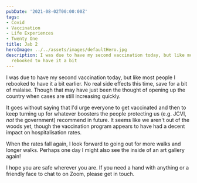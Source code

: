 ```yaml
---
pubDate: '2021-08-02T00:00:00Z'
tags:
- Covid
- Vaccination
- Life Experiences
- Twenty One
title: Jab 2
heroImage: ../../assets/images/defaultHero.jpg
description: I was due to have my second vaccination today, but like most people I
  rebooked to have it a bit
---
```

I was due to have my second vaccination today, but like most people I rebooked to have it a bit earlier. No real side effects this time, save for a bit of malaise. Though that may have just been the thought of opening up the country when cases are still increasing quickly. 

It goes without saying that I'd urge everyone to get vaccinated and then to keep turning up for whatever boosters the people protecting us (e.g. JCVI, *not* the government) recommend in future. It seems like we aren't out of the woods yet, though the vaccination program appears to have had a decent impact on hospitalisation rates.

When the rates fall again, I look forward to going out for more walks and longer walks. Perhaps one day I might also see the inside of an art gallery again!

I hope you are safe wherever you are. If you need a hand with anything or a friendly face to chat to on Zoom, please get in touch.